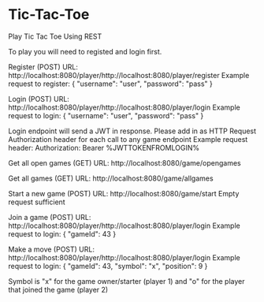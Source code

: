 # Tic-Tac-Toe

Play Tic Tac Toe Using REST

To play you will need to registed and login first.

Register (POST)
URL: http://localhost:8080/player/http://localhost:8080/player/register
Example request to register: 
{
	"username": "user",
	"password": "pass"
}

Login (POST)
URL: http://localhost:8080/player/http://localhost:8080/player/login
Example request to login: 
{
	"username": "user",
	"password": "pass"
}

Login endpoint will send a JWT in response. Please add in as HTTP Request Authorization header for each call to any game endpoint
Example request header:
Authorization: Bearer %JWTTOKENFROMLOGIN%

Get all open games (GET)
URL: http://localhost:8080/game/opengames

Get all games (GET)
URL: http://localhost:8080/game/allgames

Start a new game (POST)
URL: http://localhost:8080/game/start
Empty request sufficient

Join a game (POST)
URL: http://localhost:8080/player/http://localhost:8080/player/login
Example request to login: 
{
	"gameId": 43
}

Make a move (POST)
URL: http://localhost:8080/player/http://localhost:8080/player/login
Example request to login: 
{
	"gameId": 43,
	"symbol": "x",
	"position": 9
}

Symbol is "x" for the game owner/starter (player 1) and "o" for the player that joined the game (player 2)